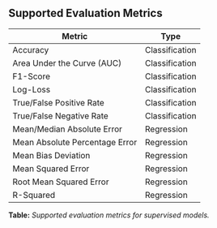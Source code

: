 ## Supported Evaluation Metrics

| **Metric**                          | **Type**           |
|-------------------------------------|--------------------|
| Accuracy                            | Classification     |
| Area Under the Curve (AUC)          | Classification     |
| F1-Score                            | Classification     |
| Log-Loss                            | Classification     |
| True/False Positive Rate            | Classification     |
| True/False Negative Rate            | Classification     |
| Mean/Median Absolute Error          | Regression         |
| Mean Absolute Percentage Error      | Regression         |
| Mean Bias Deviation                 | Regression         |
| Mean Squared Error                  | Regression         |
| Root Mean Squared Error             | Regression         |
| R-Squared                           | Regression         |

**Table:** *Supported evaluation metrics for supervised models.*
